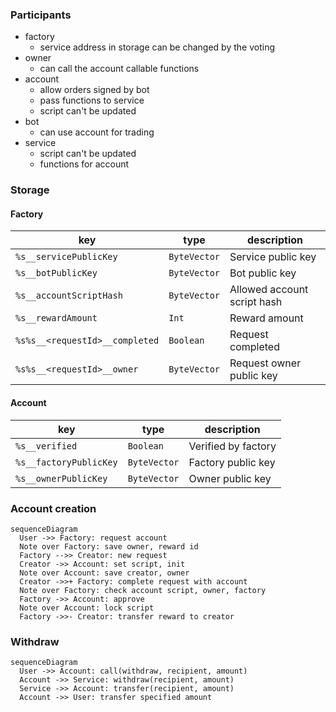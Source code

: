 ### Participants

- factory
  - service address in storage can be changed by the voting
- owner
  - can call the account callable functions
- account
  - allow orders signed by bot
  - pass functions to service
  - script can't be updated
- bot
  - can use account for trading
- service
  - script can't be updated
  - functions for account

### Storage

#### Factory

| key                            | type         | description                 |
| ------------------------------ | ------------ | --------------------------- |
| `%s__servicePublicKey`         | `ByteVector` | Service public key          |
| `%s__botPublicKey`             | `ByteVector` | Bot public key              |
| `%s__accountScriptHash`        | `ByteVector` | Allowed account script hash |
| `%s__rewardAmount`             | `Int`        | Reward amount               |
| `%s%s__<requestId>__completed` | `Boolean`    | Request completed           |
| `%s%s__<requestId>__owner`     | `ByteVector` | Request owner public key    |

#### Account

| key                    | type         | description         |
| ---------------------- | ------------ | ------------------- |
| `%s__verified`         | `Boolean`    | Verified by factory |
| `%s__factoryPublicKey` | `ByteVector` | Factory public key  |
| `%s__ownerPublicKey`   | `ByteVector` | Owner public key    |

### Account creation

```mermaid
sequenceDiagram
  User ->> Factory: request account
  Note over Factory: save owner, reward id
  Factory -->> Creator: new request
  Creator ->> Account: set script, init
  Note over Account: save creator, owner
  Creator ->>+ Factory: complete request with account
  Note over Factory: check account script, owner, factory
  Factory ->> Account: approve
  Note over Account: lock script
  Factory ->>- Creator: transfer reward to creator
```

### Withdraw

```mermaid
sequenceDiagram
  User ->> Account: call(withdraw, recipient, amount)
  Account ->> Service: withdraw(recipient, amount)
  Service ->> Account: transfer(recipient, amount)
  Account ->> User: transfer specified amount
```
